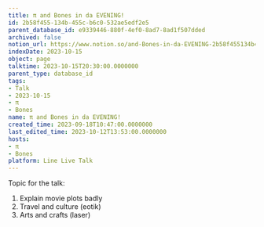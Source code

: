 ```yaml
---
title: π and Bones in da EVENING!
id: 2b58f455-134b-455c-b6c0-532ae5edf2e5
parent_database_id: e9339446-880f-4ef0-8ad7-8ad1f507dded
archived: false
notion_url: https://www.notion.so/and-Bones-in-da-EVENING-2b58f455134b455cb6c0532ae5edf2e5
indexDate: 2023-10-15
object: page
talktime: 2023-10-15T20:30:00.0000000
parent_type: database_id
tags:
- Talk
- 2023-10-15
- π
- Bones
name: π and Bones in da EVENING!
created_time: 2023-09-18T10:47:00.0000000
last_edited_time: 2023-10-12T13:53:00.0000000
hosts:
- π
- Bones
platform: Line Live Talk
---
```


Topic for the talk:
1. Explain movie plots  badly 
2. Travel and culture (eotik)
3. Arts and crafts (laser)

























